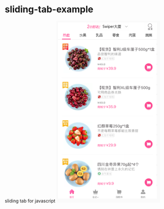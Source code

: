 # sliding-tab-example
sliding tab for javascript
![preview](https://raw.githubusercontent.com/zc9/sliding-tab-example/master/images/preview.png)
